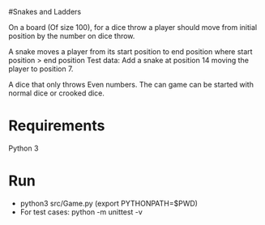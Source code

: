 #Snakes and Ladders

On a board (Of size 100), for a dice throw a player should
move from initial position by the number on dice throw.

A snake moves a player from its start position to end position
where start position > end position
Test data: Add a snake at position 14 moving the player
to position 7.

A dice that only throws Even numbers.
The can game can be started with normal dice or crooked
dice.

# Requirements
Python 3 

# Run

  - python3 src/Game.py (export PYTHONPATH=$PWD)
  - For test cases: python -m unittest -v